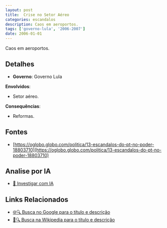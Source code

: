 ```yaml
---
layout: post
title:  Crise no Setor Aéreo
categories: escandalos
description: Caos em aeroportos.
tags: ['governo-lula', '2006-2007']
date: 2006-01-01
---
```


Caos em aeroportos.

## Detalhes
- **Governo**: Governo Lula

**Envolvidos**:
- Setor aéreo.


**Consequências**:
- Reformas.


## Fontes
- [https://oglobo.globo.com/politica/13-escandalos-do-pt-no-poder-18803710](https://oglobo.globo.com/politica/13-escandalos-do-pt-no-poder-18803710)


## Analise por IA
- [🤖 Investigar com IA](https://www.perplexity.ai/search?q=Crise%20no%20Setor%20A%C3%A9reo%20Caos%20em%20aeroportos.%20Governo%20Lula)

## Links Relacionados
- [🌐🔍 Busca no Google para o título e descrição](https://www.google.com/search?q=Crise%20no%20Setor%20A%C3%A9reo%20Caos%20em%20aeroportos.%20Governo%20Lula)
- [📖🔍 Busca na Wikipedia para o título e descrição](https://pt.wikipedia.org/w/index.php?search=Crise%20no%20Setor%20A%C3%A9reo%20Caos%20em%20aeroportos.%20Governo%20Lula)

